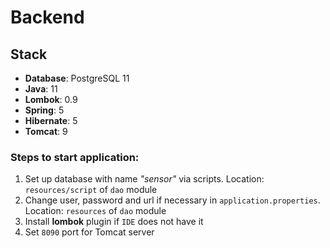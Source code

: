 # Backend
## Stack
- **Database**: PostgreSQL 11
- **Java**: 11
- **Lombok**: 0.9
- **Spring**: 5
- **Hibernate**: 5
- **Tomcat**: 9

### Steps to start application:
1) Set up database with name _"sensor"_ via scripts. Location: `resources/script` of `dao` module
2) Change user, password and url if necessary in `application.properties`. Location: `resources` of `dao` module
3) Install **lombok** plugin if `IDE` does not have it
4) Set `8090` port for Tomcat server